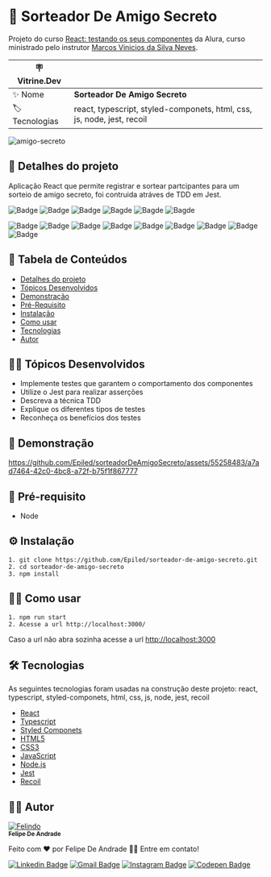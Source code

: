 [nome-do-repositorio]: sorteador-de-amigo-secreto

# 👀 Sorteador De Amigo Secreto

Projeto do curso <a href="https://cursos.alura.com.br/course/react-testando-componentes">React: testando os seus componentes</a> da Alura, curso ministrado pelo instrutor <a href="https://www.linkedin.com/in/vinny-neves/">Marcos Vinicios da Silva Neves</a>.

| :placard: Vitrine.Dev |     |
| -------------  | --- |
| :sparkles: Nome        | **Sorteador De Amigo Secreto**
| :label: Tecnologias | react, typescript, styled-componets, html, css, js, node, jest, recoil

<!-- Inserir imagem com a #vitrinedev ao final do link -->

![amigo-secreto](https://github.com/Epiled/sorteadorDeAmigoSecreto/assets/55258483/579c7b15-3dcb-4ee3-8698-e5a78d974909#vitrinedev)

<h2 id="detalhes-do-projeto"> 📃 Detalhes do projeto </h2>

Aplicação React que permite registrar e sortear partcipantes para um sorteio de amigo secreto, foi contruida atráves de TDD em Jest.

![Badge](https://img.shields.io/github/last-commit/Epiled/sorteador-de-amigo-secreto?style=for-the-badge)
![Badge](https://img.shields.io/github/languages/code-size/Epiled/sorteador-de-amigo-secreto?style=for-the-badge)
![Badge](https://img.shields.io/github/languages/count/Epiled/sorteador-de-amigo-secreto?style=for-the-badge)
![Bagde](https://img.shields.io/badge/repo%20status-Beta-cyan?style=for-the-badge)
![Bagde](https://img.shields.io/github/v/release/Epiled/sorteador-de-amigo-secreto?style=for-the-badge)
![Bagde](https://img.shields.io/github/license/Epiled/sorteador-de-amigo-secreto?style=for-the-badge)

![Badge](https://img.shields.io/badge/-React-61DAFB?style=for-the-badge&logo=react&logoColor=black)
![Badge](https://img.shields.io/badge/-Typescript-3178C6?style=for-the-badge&logo=typescript&logoColor=white)
![Badge](https://img.shields.io/badge/-Styled%20Componets-DB7093?style=for-the-badge&logo=styledcomponents&logoColor=white)
![Badge](https://img.shields.io/badge/-HTML5-E34F26?style=for-the-badge&logo=html5&logoColor=white)
![Badge](https://img.shields.io/badge/-CSS3-1572B6?style=for-the-badge&logo=css3&logoColor=white)
![Badge](https://img.shields.io/badge/-JS-F7DF1E?style=for-the-badge&logo=javascript&logoColor=black)
![Badge](https://img.shields.io/badge/-Node.js-339933?style=for-the-badge&logo=node.js&logoColor=white)
![Badge](https://img.shields.io/badge/-Jest-C21325?style=for-the-badge&logo=jest&logoColor=white)
![Badge](https://img.shields.io/badge/-Recoil-3578E5?style=for-the-badge&logo=recoil&logoColor=white)

<h2> 📑 Tabela de Conteúdos </h2>

<!--ts-->
   * [Detalhes do projeto](#detalhes-do-projeto)
   * [Tópicos Desenvolvidos](#topicos-desenvolvidos)
   * [Demonstração](#demonstracao)
   * [Pré-Requisito](#pre-requisito)
   * [Instalação](#instalacao)
   * [Como usar](#como-usar)
   * [Tecnologias](#tecnologias)
   * [Autor](#autor)
<!--te-->

<h2 id="topicos-desenvolvidos"> 👩‍🏫 Tópicos Desenvolvidos </h2>

<!--ts-->
* Implemente testes que garantem o comportamento dos componentes
* Utilize o Jest para realizar asserções
* Descreva a técnica TDD
* Explique os diferentes tipos de testes
* Reconheça os benefícios dos testes
<!--te-->

<h2 id="demonstracao"> 👀 Demonstração </h2>

https://github.com/Epiled/sorteadorDeAmigoSecreto/assets/55258483/a7ad7464-42c0-4bc8-a72f-b75f1f867777

<h2 id="pre-requisito"> 🚨 Pré-requisito </h2>
<ul>
  <li>Node</li>
</ul>

<h2 id="instalacao"> ⚙ Instalação </h2>

```
1. git clone https://github.com/Epiled/sorteador-de-amigo-secreto.git
2. cd sorteador-de-amigo-secreto
3. npm install
```

<h2 id="como-usar"> 👩‍🏫 Como usar </h2>

```
1. npm run start
2. Acesse a url http://localhost:3000/
```

Caso a url não abra sozinha acesse a url [http://localhost:3000](http://localhost:3000)

<h2 id="tecnologias"> 🛠 Tecnologias </h2>

As seguintes tecnologias foram usadas na construção deste projeto:
react, typescript, styled-componets, html, css, js, node, jest, recoil
<ul>
  <li><a href="https://react.dev/" target="_blank">React</a></li>
  <li><a href="https://www.typescriptlang.org/" target="_blank">Typescript</a></li>
  <li><a href="https://styled-components.com/" target="_blank">Styled Componets</a></li>
  
  <li><a href="https://www.w3schools.com/html/default.asp" target="_blank">HTML5</a></li>
  <li><a href="https://www.w3schools.com/css/default.asp" target="_blank">CSS3</a></li>
  <li><a href="https://www.w3schools.com/js/default.asp" target="_blank">JavaScript</a></li>
  
  <li><a href="https://nodejs.org/en" target="_blank">Node.js</a></li>
  <li><a href="https://jestjs.io/" target="_blank">Jest</a></li>
  <li><a href="https://recoiljs.org/" target="_blank">Recoil</a></li>
</ul>

<h2 id="autor"> 👨‍💻 Autor </h2>

<a href="https://github.com/Epiled">

![Felindo](https://user-images.githubusercontent.com/55258483/178338085-2cea8bf2-6d0c-409a-9d0e-23359b7d303e.png)
 <br />
 <sub><b>Felipe De Andrade</b></sub></a>

Feito com ❤️ por Felipe De Andrade 👋🏽 Entre em contato!

[![Linkedin Badge](https://img.shields.io/badge/-Felipe-blue?style=flat-square&logo=Linkedin&logoColor=white&link=https://www.linkedin.com/in/fademendonca/)](https://www.linkedin.com/in/fademendonca/)
[![Gmail Badge](https://img.shields.io/badge/-felipe.deam98@gmail.com-c14438?style=flat-square&logo=Gmail&logoColor=white&link=mailto:felipe.deam98@gmail.com)](mailto:felipe.deam98@gmail.com)
[![Instagram Badge](https://img.shields.io/badge/-Instagram-e4405f?style=flat-square&logo=Instagram&logoColor=white&link=https://www.instagram.com/felipe.deam/)](https://www.instagram.com/felipe.deam/)
[![Codepen Badge](https://img.shields.io/badge/-Codepen-000000?style=flat-square&logo=Codepen&logoColor=white&link=https://codepen.io/epiled)](https://codepen.io/epiled)
